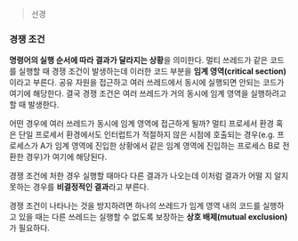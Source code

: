 > 선경

### 경쟁 조건
**명령어의 실행 순서에 따라 결과가 달라지는 상황**을 의미한다. 멀티 쓰레드가 같은 코드를 실행할 때 경쟁 조건이 발생하는데 이러한 코드 부분을 **임계 영역(critical section)** 이라고 부른다. 공유 자원을 접근하고 여러 쓰레드에서 동시에 실행되면 안되는 코드가 여기에 해당한다. 결국 경쟁 조건은 여러 쓰레드가 거의 동시에 임계 영역을 실행하려고 할 때 발생한다. 

어떤 경우에 여러 쓰레드가 동시에 임계 영역에 접근하게 될까? 멀티 프로세서 환경 혹은 단일 프로세서 환경에서도 인터럽트가 적절하지 않은 시점에 호출되는 경우(e.g. 프로세스가 A가 임계 영역에 진입한 상황에서 같은 임계 영역에 진입하는 프로세스 B로 전환한 경우)가 여기에 해당된다. 

경쟁 조건에 처한 경우 실행할 때마다 다른 결과가 나오는데 이처럼 결과가 어떨 지 알지 못하는 경우를 **비결정적인 결과**라고 부른다.

경쟁 조건이 나타나는 것을 방지하려면 하나의 쓰레드가 임계 영역 내의 코드를 실행하고 있을 때는 다른 쓰레드는 실행할 수 없도록 보장하는 **상호 배제(mutual exclusion)** 가 필요하다. 
